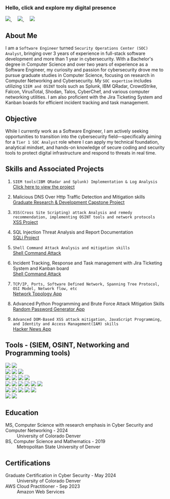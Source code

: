 ### Hello, click and explore my digital presence

<span> <!-- LinkedIn -->
    <a href="https://www.linkedin.com/in/nabin-niroula44/"> 
        <img src="https://img.shields.io/badge/LinkedIn View-logo?style=for-the-badge&labelColor=blue&color=blue" />
    </a>
</span> &emsp;
<span> <!-- Software Engineering Portfolio -->
    <a href="https://nniroula.github.io/nabinn/"> 
        <img src="https://img.shields.io/badge/Software Engineering Portfolio-logo?style=for-the-badge&labelColor=blue&color=indigo" />
    </a>
</span> &emsp;
<span> <!-- YouTube Channel -->
    <a href="https://www.youtube.com/@CodeCraftWithNabin"> 
        <img src="https://img.shields.io/badge/YouTube Channel-logo?style=for-the-badge&labelColor=blue&color=orange" />
    </a>
</span>

## About Me
I am a ``Software Engineer`` turned ``Security Operations Center (SOC) Analyst``, bringing over 3 years of experience in full-stack software development and more than 1 year in cybersecurity. With a Bachelor's degree in Computer Science and over two years of experience as a Software Engineer, my curiosity and passion for cybersecurity drove me to pursue graduate studies in Computer Science, focusing on research in Computer Networking and Cybersecurity. My ``SOC expertise`` includes utilizing ``SIEM and OSINT`` tools such as Splunk, IBM QRadar, CrowdStrike, Falcon, VirusTotal, Shodan, Talos, CyberChef, and various computer networking utilities. I am also proficient with the Jira Ticketing System and Kanban boards for efficient incident tracking and task management.

## Objective
While I currently work as a Software Engineer, I am actively seeking opportunities to transition into the cybersecurity field—specifically aiming for a ``Tier 1 SOC Analyst`` role where I can apply my technical foundation, analytical mindset, and hands-on knowledge of secure coding and security tools to protect digital infrastructure and respond to threats in real time.

## Skills and Associated Projects
1. ``SIEM tools(IBM QRadar and Splunk) Implementation & Log Analysis`` <br>
    <a href="link the project here"> Click here to view the project</a>

2. Malicious DNS Over Http Traffic Detection and Mitigation skills <br>
     <a href="https://github.com/nabin-niroula/ms-capstone"> Graduate Research & Development Capstone Project</a>

3. ``XSS(Cross Site Scripting) attack Analysis and remedy recommendation, implementing OSINT tools and network protocols`` <br>
     <a href="link the project here"> XSS Project</a>

4. SQL Injection Threat Analysis and Report Documentation <br>
     <a href="link the project here"> SQLi Project</a>

5. ``Shell Command Attack Analysis and mitigation skills`` <br>
    <a href="link the project here"> Shell Command Attack </a>

6. Incident Tracking, Response and Task management with Jira Ticketing System and Kanban board <br>
    <a href="link the project here"> Shell Command Attack </a>

7. ``TCP/IP, Ports, Software Defined Network, Spanning Tree Protocol, OSI Model, Network flow, etc`` <br>
    <a href="https://github.com/nniroula/sdn_ryu_mininet"> Network Topology App</a>

8. Advanced Python Programming and Brute Force Attack Mitigation Skills <br>
    <a href="https://github.com/nniroula/Password_Brute_Force/tree/main">           Random Password Generator App</a>

9. ``Advanced DOM-Based XSS attack mitigation, JavaScript Programming, and Identity and Access Management(IAM) skills`` <br>
    <a href="https://github.com/nniroula/Hacker_News"> 
    Hacker News App </a>

## Tools - (SIEM, OSINT, Networking and Programming tools)

<div>
    <div>
        <span> <!-- Splunk -->
                <img src="https://img.shields.io/badge/Splunk-green?style=for-the-badge&logoColor=green&logoSize=large&labelColor=green "> 
        </span>
        <span> <!-- IBM QRadar -->
            <img src="https://img.shields.io/badge/IBM%20QRadar-violet?style=for-the-badge&logoColor=green&logoSize=large&labelColor=green ">
        </span>
    </div>
    <div>
        <!-- Shodan  -->
        <span>
        <img src="https://img.shields.io/badge/Shodan-blue?style=for-the-badge&logoColor=green&logoSize=large&labelColor=green ">
        </span>
        <!-- Talos  -->
        <span> 
        <img src="https://img.shields.io/badge/Talos-aqua?style=for-the-badge&logoColor=green&logoSize=large&labelColor=green ">
        </span>
        <!-- Virus Total -->
        <span>
        <img src="https://img.shields.io/badge/Virus Total-plum?style=for-the-badge&logoColor=green&logoSize=large&labelColor=green ">
        </span>
    </div>
    <div>
        <!-- CrowdStrike -->
        <span>
        <img src="https://img.shields.io/badge/CrowdStrike-red?style=for-the-badge&logoColor=green&logoSize=large&labelColor=green ">
        </span>
        <!-- Wireshark -->
        <span>
        <img src="https://img.shields.io/badge/WireShark-orange?style=for-the-badge&logoColor=green&logoSize=large&labelColor=green ">
        </span>
        <!-- Falcon -->
        <span>
        <img src="https://img.shields.io/badge/Falcon-magenta?style=for-the-badge&logoColor=green&logoSize=large&labelColor=green ">
        </span>
        <!-- CyberChef -->
        <span>
        <img src="https://img.shields.io/badge/CyberChef-skyblue?style=for-the-badge&logoColor=green&logoSize=large&labelColor=green ">
        </span>
    </div>
    <div>
        <!-- Jira -->
        <span>
        <img src="https://img.shields.io/badge/Jira-brown?style=for-the-badge&logoColor=green&logoSize=large&labelColor=green ">
        </span>
        <!-- Range Force -->
        <span>
        <img src="https://img.shields.io/badge/RangeForce-yello?style=for-the-badge&logoColor=green&logoSize=large&labelColor=green ">
        </span>
        <!-- Linux -->
        <span>
        <img src="https://img.shields.io/badge/Linux-pink?style=for-the-badge&logoColor=green&logoSize=large&labelColor=green ">
        </span>
        <!-- Windows -->
        <span>
        <img src="https://img.shields.io/badge/Windows-crimson?style=for-the-badge&logoColor=green&logoSize=large&labelColor=green ">
        </span>
        <!-- Mac OS -->
        <span>
        <img src="https://img.shields.io/badge/Mac OS-silver?style=for-the-badge&logoColor=green&logoSize=large&labelColor=green ">
        </span>
        <!-- Automation -->
        <span>
        <img src="https://img.shields.io/badge/Automation-red?style=for-the-badge&logoColor=green&logoSize=large&labelColor=green ">
        </span>
    </div>
    <div>
        <!-- Python -->
        <span>
        <img src="https://img.shields.io/badge/Python-khaki?style=for-the-badge&logoColor=green&logoSize=large&labelColor=green ">
        </span>
        <!-- Java -->
        <span>
        <img src="https://img.shields.io/badge/Java-khaki?style=for-the-badge&logoColor=green&logoSize=large&labelColor=green ">
        </span>
        <!-- JavaScript -->
        <span>
        <img src="https://img.shields.io/badge/JavaScript-khaki?style=for-the-badge&logoColor=green&logoSize=large&labelColor=green ">
        </span>
        <!-- SQL -->
        <span>
        <img src="https://img.shields.io/badge/SQL-blue?style=for-the-badge&logoColor=green&logoSize=large&labelColor=green ">
        </span>
        <!-- No SQL -->
        <span>
        <img src="https://img.shields.io/badge/NoSQL-orchid?style=for-the-badge&logoColor=green&logoSize=large&labelColor=green ">
        </span>
    </div>
    <div>
     <!-- databases -->
        <span>
        <img src="https://img.shields.io/badge/Databases-grey?style=for-the-badge&logoColor=green&logoSize=large&labelColor=green ">
        </span>
        <!-- Pen Testing -->
        <span>
        <img src="https://img.shields.io/badge/Pen Testing-brown?style=for-the-badge&logoColor=green&logoSize=large&labelColor=green ">
        </span>
    </div>
</div>

## Education
MS, Computer Science with research emphasis in Cyber Security and Computer Networking - 2024 <br>
    &emsp; &emsp; University of Colorado Denver <br>
BS, Computer Science and Mathematics - 2019 <br>
   &emsp; &emsp; Metropolitan State University of Denver 

## Certifications
Graduate Certification in Cyber Security - May 2024 <br>
 &emsp; &emsp; University of Colorado Denver <br>
AWS Cloud Practitioner - Sep 2023 <br>
 &emsp; &emsp; Amazon Web Services <br>
